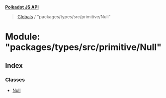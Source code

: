 **[Polkadot JS API](../README.md)**

> [Globals](../globals.md) / "packages/types/src/primitive/Null"

# Module: "packages/types/src/primitive/Null"

## Index

### Classes

* [Null](../classes/_packages_types_src_primitive_null_.null.md)
